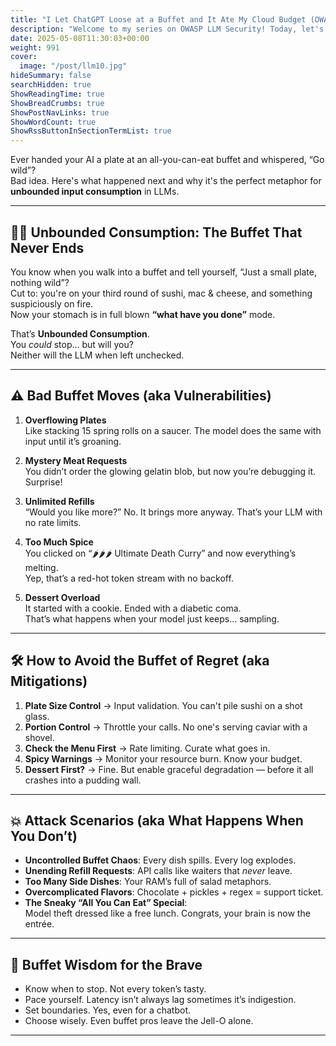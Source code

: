 ```yaml
---
title: "I Let ChatGPT Loose at a Buffet and It Ate My Cloud Budget (OWASP LLM Top 10)"
description: "Welcome to my series on OWASP LLM Security! Today, let's talk about Unbounded Consumption in LLM applications."
date: 2025-05-08T11:30:03+00:00
weight: 991
cover:
  image: "/post/llm10.jpg"
hideSummary: false
searchHidden: true
ShowReadingTime: true
ShowBreadCrumbs: true
ShowPostNavLinks: true
ShowWordCount: true
ShowRssButtonInSectionTermList: true
---
```


Ever handed your AI a plate at an all-you-can-eat buffet and whispered, “Go wild”?  
Bad idea. Here's what happened next and why it's the perfect metaphor for **unbounded input consumption** in LLMs.

---

## 🧠🍕 Unbounded Consumption: The Buffet That Never Ends

You know when you walk into a buffet and tell yourself, “Just a small plate, nothing wild”?  
Cut to: you're on your third round of sushi, mac & cheese, and something suspiciously on fire.  
Now your stomach is in full blown **“what have you done”** mode.

That’s **Unbounded Consumption**.  
You _could_ stop... but will you?  
Neither will the LLM when left unchecked.

---

## ⚠️ Bad Buffet Moves (aka Vulnerabilities)

1. **Overflowing Plates**  
   Like stacking 15 spring rolls on a saucer. The model does the same with input until it’s groaning.

2. **Mystery Meat Requests**  
   You didn’t order the glowing gelatin blob, but now you’re debugging it. Surprise!

3. **Unlimited Refills**  
   “Would you like more?” No. It brings more anyway. That’s your LLM with no rate limits.

4. **Too Much Spice**  
   You clicked on “🌶️🌶️🌶️ Ultimate Death Curry” and now everything’s melting.  
   Yep, that’s a red-hot token stream with no backoff.

5. **Dessert Overload**  
   It started with a cookie. Ended with a diabetic coma.  
   That’s what happens when your model just keeps... sampling.

---

## 🛠️ How to Avoid the Buffet of Regret (aka Mitigations)

1. **Plate Size Control** → Input validation. You can't pile sushi on a shot glass.
2. **Portion Control** → Throttle your calls. No one's serving caviar with a shovel.
3. **Check the Menu First** → Rate limiting. Curate what goes in.
4. **Spicy Warnings** → Monitor your resource burn. Know your budget.
5. **Dessert First?** → Fine. But enable graceful degradation — before it all crashes into a pudding wall.

---

## 💥 Attack Scenarios (aka What Happens When You Don’t)

- **Uncontrolled Buffet Chaos**: Every dish spills. Every log explodes.
- **Unending Refill Requests**: API calls like waiters that _never_ leave.
- **Too Many Side Dishes**: Your RAM’s full of salad metaphors.
- **Overcomplicated Flavors**: Chocolate + pickles + regex = support ticket.
- **The Sneaky “All You Can Eat” Special**:  
  Model theft dressed like a free lunch. Congrats, your brain is now the entrée.

---

## 🧃 Buffet Wisdom for the Brave

- Know when to stop. Not every token’s tasty.
- Pace yourself. Latency isn’t always lag sometimes it’s indigestion.
- Set boundaries. Yes, even for a chatbot.
- Choose wisely. Even buffet pros leave the Jell-O alone.

---